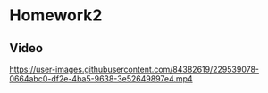 # Homework2
## Video
https://user-images.githubusercontent.com/84382619/229539078-0664abc0-df2e-4ba5-9638-3e52649897e4.mp4
